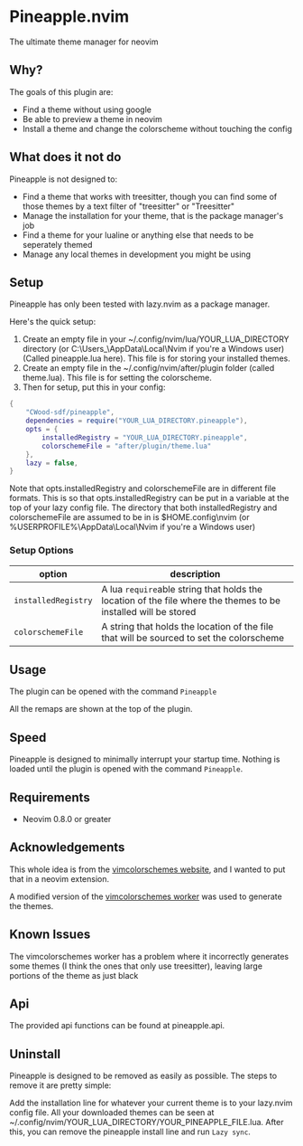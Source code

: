 # Pineapple.nvim

The ultimate theme manager for neovim

## Why?

The goals of this plugin are:

- Find a theme without using google
- Be able to preview a theme in neovim
- Install a theme and change the colorscheme without touching the config

## What does it not do

Pineapple is not designed to:

- Find a theme that works with treesitter, though you can find some of those themes by a text filter of "treesitter" or "Treesitter"
- Manage the installation for your theme, that is the package manager's job
- Find a theme for your lualine or anything else that needs to be seperately themed
- Manage any local themes in development you might be using

## Setup

Pineapple has only been tested with lazy.nvim as a package manager.

Here's the quick setup:

1. Create an empty file in your ~/.config/nvim/lua/YOUR_LUA_DIRECTORY directory (or C:\Users\_\AppData\Local\Nvim if you're a Windows user) (Called pineapple.lua here). This file is for storing your installed themes.
2. Create an empty file in the ~/.config/nvim/after/plugin folder (called theme.lua). This file is for setting the colorscheme.
3. Then for setup, put this in your config:

```lua
{
    "CWood-sdf/pineapple",
    dependencies = require("YOUR_LUA_DIRECTORY.pineapple"),
    opts = {
        installedRegistry = "YOUR_LUA_DIRECTORY.pineapple",
        colorschemeFile = "after/plugin/theme.lua"
    },
    lazy = false,
}
```

Note that opts.installedRegistry and colorschemeFile are in different file formats. This is so that opts.installedRegistry can be put in a variable at the top of your lazy config file. The directory that both installedRegistry and colorschemeFile are assumed to be in is $HOME\.config\nvim (or %USERPROFILE%\AppData\Local\Nvim if you're a Windows user)

### Setup Options

| option              | description                                                                                                                                           |
| ------------------- | ----------------------------------------------------------------------------------------------------------------------------------------------------- |
| `installedRegistry` | A lua `require`able string that holds the location of the file where the themes to be installed will be stored|
| `colorschemeFile`   | A string that holds the location of the file that will be sourced to set the colorscheme                                                              |

## Usage

The plugin can be opened with the command `Pineapple`

All the remaps are shown at the top of the plugin.

## Speed

Pineapple is designed to minimally interrupt your startup time. Nothing is loaded until the plugin is opened with the command `Pineapple`.

## Requirements

- Neovim 0.8.0 or greater

## Acknowledgements

This whole idea is from the [vimcolorschemes website](https://vimcolorschemes.com/), and I wanted to put that in a neovim extension.

A modified version of the [vimcolorschemes worker](https://github.com/vimcolorschemes/worker) was used to generate the themes.

## Known Issues

The vimcolorschemes worker has a problem where it incorrectly generates some themes (I think the ones that only use treesitter), leaving large portions of the theme as just black

## Api

The provided api functions can be found at pineapple.api.

## Uninstall

Pineapple is designed to be removed as easily as possible. The steps to remove it are pretty simple:

Add the installation line for whatever your current theme is to your lazy.nvim config file. All your downloaded themes can be seen at ~/.config/nvim/YOUR_LUA_DIRECTORY/YOUR_PINEAPPLE_FILE.lua. After this, you can remove the pineapple install line and run `Lazy sync`.
